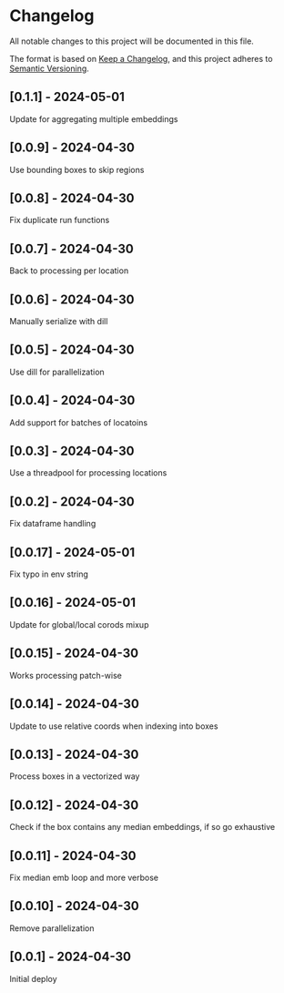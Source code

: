 # Changelog
All notable changes to this project will be documented in this file.

The format is based on [Keep a Changelog](https://keepachangelog.com/en/1.0.0/),
and this project adheres to [Semantic Versioning](https://semver.org/spec/v2.0.0.html).

## [0.1.1] - 2024-05-01
Update for aggregating multiple embeddings

## [0.0.9] - 2024-04-30
Use bounding boxes to skip regions

## [0.0.8] - 2024-04-30
Fix duplicate run functions

## [0.0.7] - 2024-04-30
Back to processing per location

## [0.0.6] - 2024-04-30
Manually serialize with dill

## [0.0.5] - 2024-04-30
Use dill for parallelization

## [0.0.4] - 2024-04-30
Add support for batches of locatoins

## [0.0.3] - 2024-04-30
Use a threadpool for processing locations

## [0.0.2] - 2024-04-30
Fix dataframe handling

## [0.0.17] - 2024-05-01
Fix typo in env string

## [0.0.16] - 2024-05-01
Update for global/local corods mixup

## [0.0.15] - 2024-04-30
Works processing patch-wise

## [0.0.14] - 2024-04-30
Update to use relative coords when indexing into boxes

## [0.0.13] - 2024-04-30
Process boxes in a vectorized way

## [0.0.12] - 2024-04-30
Check if the box contains any median embeddings, if so go exhaustive

## [0.0.11] - 2024-04-30
Fix median emb loop and more verbose

## [0.0.10] - 2024-04-30
Remove parallelization

## [0.0.1] - 2024-04-30
Initial deploy
